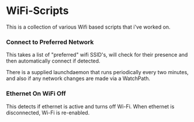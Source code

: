 # WiFi-Scripts

This is a collection of various Wifi based scripts that i've worked on.

### Connect to Preferred Network

This takes a list of "preferred" wifi SSID's, will check for their presence and then automatically connect if detected.

There is a supplied launchdaemon that runs periodically every two minutes, and also if any network changes are made via a WatchPath.

### Ethernet On WiFi Off

This detects if ethernet is active and turns off Wi-Fi. When ethernet is disconnected, Wi-Fi is re-enabled.